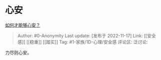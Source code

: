 # 心安
[如何才能够心安？](https://www.zhihu.com/question/276648150/answer/2761861616)

> Author: #0-Anonymity
> Last update: [发布于 2022-11-17]
> Link: [[安全感]] [[稳重]] [[踏实]]
> Tag: #1-家族/1D-心理/安全感
> 评论区:
> 泛讨论:

力尽则心安。
